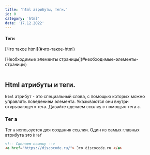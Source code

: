 ```yaml
---
title: 'html атрибуты, теги.'
id: 0
category: 'html'
date: '17.12.2022'
---
```



<div className = 'mdHead'>

#### Теги

<div className='tag_main'>[Что такое html](#что-такое-html)</div> <br/>
<div className='tag_main'>[Необходимые элементы страницы](#необходимые-элементы-страницы)</div>  <br/>

</div>


## Html атрибуты и теги.
`html` атрибут - это специальный слова, с помощью которых можно управлять поведением элемента. Указываются они внутри открывающего тега. Давайте сделаем ссылку с помощью тега `a`.
### Тег a
Тег `a` испоьзуется для создания ссылки. Один из самых главных атрибута это `href`
```html
<!-- Сделаем ссылку -->
<a href="https://discocode.ru/"> Это discocode.ru </a>

```